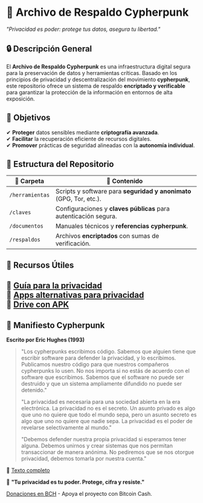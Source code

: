 # 📂 Archivo de Respaldo Cypherpunk  
*"Privacidad es poder: protege tus datos, asegura tu libertad."*  

## 🔒 Descripción General  
El **Archivo de Respaldo Cypherpunk** es una infraestructura digital segura para la preservación de datos y herramientas críticas. Basado en los principios de privacidad y descentralización del movimiento **cypherpunk**, este repositorio ofrece un sistema de respaldo **encriptado y verificable** para garantizar la protección de la información en entornos de alta exposición.  

## 🎯 Objetivos  
✔ **Proteger** datos sensibles mediante **criptografía avanzada**.  
✔ **Facilitar** la recuperación eficiente de recursos digitales.  
✔ **Promover** prácticas de seguridad alineadas con la **autonomía individual**.  

## 📁 Estructura del Repositorio  

| 📂 Carpeta       | 📌 Contenido |
|-----------------|-------------|
| `/herramientas` | Scripts y software para **seguridad y anonimato** (GPG, Tor, etc.). |
| `/claves`       | Configuraciones y **claves públicas** para autenticación segura. |
| `/documentos`   | Manuales técnicos y **referencias cypherpunk**. |
| `/respaldos`    | Archivos **encriptados** con sumas de verificación. |

## 🔗 Recursos Útiles  
🔹 [Guía para la privacidad](https://privacit.github.io/)  
🔹 [Apps alternativas para privacidad](https://libredirect.github.io/)  
🔹 [Drive con APK](https://drive.proton.me/urls/3WFBZ7CMY4#DLxMq2cOkCMM)  
---
## 📜 Manifiesto Cypherpunk  
**Escrito por Eric Hughes (1993)**  

> "Los cypherpunks escribimos código. Sabemos que alguien tiene que escribir software para defender la privacidad, y lo escribimos. Publicamos nuestro código para que nuestros compañeros cypherpunks lo usen. No nos importa si no estás de acuerdo con el software que escribimos. Sabemos que el software no puede ser destruido y que un sistema ampliamente difundido no puede ser detenido."
>
> "La privacidad es necesaria para una sociedad abierta en la era electrónica. La privacidad no es el secreto. Un asunto privado es algo que uno no quiere que todo el mundo sepa, pero un asunto secreto es algo que uno no quiere que nadie sepa. La privacidad es el poder de revelarse selectivamente al mundo."
>
> "Debemos defender nuestra propia privacidad si esperamos tener alguna. Debemos unirnos y crear sistemas que nos permitan transaccionar de manera anónima. No pediremos que se nos otorgue privacidad, debemos tomarla por nuestra cuenta."

📎 [Texto completo](https://www.activism.net/cypherpunk/manifesto.html)  

💾 **"Tu privacidad es tu poder. Protege, cifra y resiste."** 

 [Donaciones en BCH](https://cointr.ee/prlva) - Apoya el proyecto con Bitcoin Cash.  
